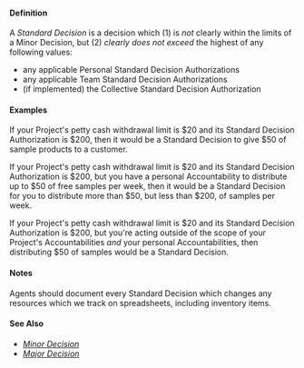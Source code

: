 #### Definition

A *Standard Decision* is a decision which (1) is *not* clearly within the limits of a Minor Decision, but (2) *clearly does not exceed* the highest of any following values:
 
* any applicable Personal Standard Decision Authorizations
* any applicable Team Standard Decision Authorizations
* (if implemented) the Collective Standard Decision Authorization


#### Examples

If your Project's petty cash withdrawal limit is $20 and its Standard Decision Authorization is $200, then it would be a Standard Decision to give $50 of sample products to a customer.

If your Project's petty cash withdrawal limit is $20 and its Standard Decision Authorization is $200, but you have a personal Accountability to distribute up to $50 of free samples per week, then it would be a Standard Decision for you to distribute more than $50, but less than $200, of samples per week.

If your Project's petty cash withdrawal limit is $20 and its Standard Decision Authorization is $200, but you're acting outside of the scope of your Project's Accountabilities *and* your personal Accountabilities, then distributing $50 of samples would be a Standard Decision.

#### Notes

Agents should document every Standard Decision which changes any resources which we track on spreadsheets, including inventory items.

#### See Also

* *[Minor Decision](https://github.com/gcassel/Modular-Organizing-Terminology/blob/master/terms/minor-decision.md)*
* *[Major Decision](https://github.com/gcassel/Modular-Organizing-Terminology/blob/master/terms/major-decision.md)*
